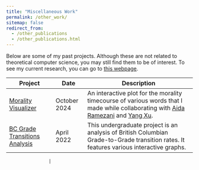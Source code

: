 ```yaml
---
title: "Miscellaneous Work"
permalink: /other_work/
sitemap: false
redirect_from:
  - /other_publications
  - /other_publications.html
---
```


Below are some of my past projects. Although these are not related to theoretical computer science, you may still find them to be of interest. To see my current research, you can go to [this webpage](https://coderwarren.github.io/research/).

| Project                        | Date        | Description                                                  |
| ------------------------------ | ----------- | ------------------------------------------------------------ |
| [Morality Visualizer](https://warz.shinyapps.io/MoralityVisualizer/)   | October 2024   | An interactive plot for the morality timecourse of various words that I made while collaborating with [Aida Ramezani](https://aidaramezani.github.io/) and [Yang Xu](https://www.cs.toronto.edu/~yangxu/). |
| [BC Grade Transitions Analysis](https://coderwarren.github.io/An-Analysis-of-BC-Grade-Transitions/)   | April 2022   | This undergraduate project is an analysis of British Columbian Grade-to-Grade transition rates. It features various interactive graphs.                       |

                    |